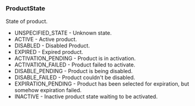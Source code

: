 ### ProductState
State of product.

- UNSPECIFIED_STATE - Unknown state.
- ACTIVE - Active product.
- DISABLED - Disabled Product.
- EXPIRED - Expired product.
- ACTIVATION_PENDING - Product is in activation.
- ACTIVATION_FAILED - Product failed to activate.
- DISABLE_PENDING - Product is being disabled.
- DISABLE_FAILED - Product couldn't be disabled.
- EXPIRATION_PENDING - Product has been selected for expiration, but somehow expiration
failed.
- INACTIVE - Inactive product state waiting to be activated.
